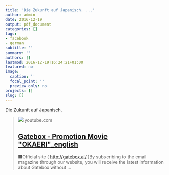```yaml
---
title: 'Die Zukunft auf Japanisch. ...'
author: admin
date: 2016-12-19
output: pdf_document
categories: []
tags:
- facebook
- german
subtitle: ''
summary: ''
authors: []
lastmod: 2016-12-19T16:24:21+01:00
featured: no
image:
  caption: ''
  focal_point: ''
  preview_only: no
projects: []
slug: []
---
```

Die Zukunft auf Japanisch.
> [![](https://i.ytimg.com/vi/nkcKaNqfykg/maxresdefault.jpg)](https://www.youtube.com/watch?v=nkcKaNqfykg)
> youtube.com
> ## [Gatebox - Promotion Movie "OKAERI"_english](https://www.youtube.com/watch?v=nkcKaNqfykg)
>
>■Official site ( http://gatebox.ai/ )By subscribing to the email magazine through our website, you will receive the latest information about Gatebox without ...

